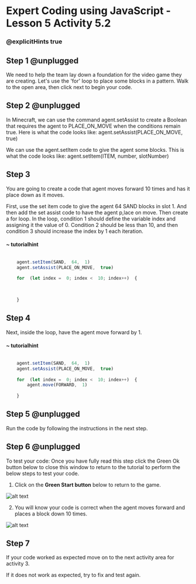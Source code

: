 # Expert Coding using JavaScript - Lesson 5 Activity 5.2
### @explicitHints true

  

## Step 1 @unplugged

  We need to help the team lay down a foundation for the video game they are creating. Let's use the 'for' loop to place some blocks in a pattern. Walk to the open area, then click next to begin your code.



## Step 2 @unplugged

In Minecraft, we can use the command agent.setAssist to create a Boolean that requires the agent to PLACE_ON_MOVE when the conditions remain true. Here is what the code looks like:
agent.setAssist(PLACE_ON_MOVE, true)

We can use the agent.setItem code to give the agent some blocks.  This is what the code looks like:
agent.setItem(ITEM, number, slotNumber)

  

## Step 3

You are going to create a code that agent moves forward 10 times and has it place down as it moves. 

First, use the set item code to give the agent 64 SAND blocks in slot 1. And then add the set assist code to have the agent p,lace on move. 
Then create a for loop. In the loop, condition 1 should define the variable index and assigning it the value of 0. Condition 2 should be less than 10, and then condition 3 should increase the index by 1 each iteration.  


#### ~ tutorialhint
```javascript

    agent.setItem(SAND,  64,  1)
    agent.setAssist(PLACE_ON_MOVE,  true)
    
    for  (let index =  0; index <  10; index++)  {
    

    
    }

```

  

## Step 4

Next, inside the loop, have the agent move forward by 1. 

#### ~ tutorialhint
```javascript

    agent.setItem(SAND,  64,  1)
    agent.setAssist(PLACE_ON_MOVE,  true)
    
    for  (let index =  0; index <  10; index++)  {
        agent.move(FORWARD,  1)
    
    }

```



## Step 5 @unplugged

Run the code by following the instructions in the next step.  

  


## Step 6 @unplugged

To test your code:
Once you have fully read this step click the Green Ok button below to close this window to return to the tutorial to perform the below steps to test your code.

1. Click on the **Green Start button** below to return to the game.

  

![alt text](https://expertjs.codingcredentials.com/Lesson1/1.1/1.JPG?raw=true  "Start")
  

2. You will know your code is correct when the agent moves forward and places a block down 10 times.
  
 ![alt text](https://expertjs.codingcredentials.com/Lesson5/5.1/5.2.jpg?raw=true  "Completed") 


## Step 7

If your code worked as expected move on to the next activity area for activity 3. 
  
If it does not work as expected, try to fix and test again.